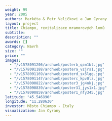 ```yaml
---
weight: 99
year: 2005
authors: Markéta & Petr Veličkovi a Jan Cyrany
layout: project
title: Chiampo, revitalizace mramorových lomů
subtitle:
description: ""
awards: []
category: Navrh
size: ""
price: ""
images:
  - "/v1578091206/archweb/posterb_qzm1bt.jpg"
  - "/v1578091188/archweb/postera_vzjrs1.jpg"
  - "/v1578091169/archweb/posterd_sx5lqg.jpg"
  - "/v1578091147/archweb/posterc_kpv0lz.jpg"
  - "/v1578090822/archweb/poster3_jg4nkj.jpg"
  - "/v1578090839/archweb/poster31_jys1x1.jpg"
  - "/v1578090859/archweb/poster1_nfy345.jpg"
latitude: "45.546890"
longitude: "11.280630"
investor: Město Chiampo - Italy
visualization: Jan Cyrany
---
```

